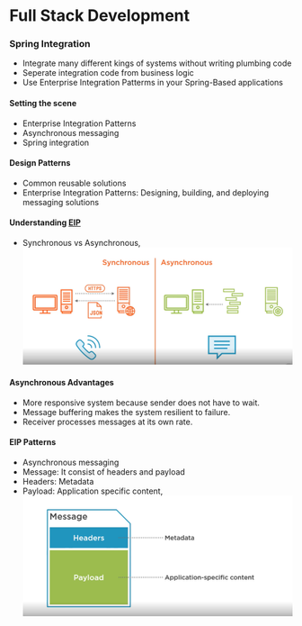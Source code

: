 # Full Stack Development

### Spring Integration

- Integrate many different kings of systems without writing plumbing code
- Seperate integration code from business logic
- Use Enterprise Integration Patterms in your Spring-Based applications

#### Setting the scene

- Enterprise Integration Patterns
- Asynchronous messaging
- Spring integration

#### Design Patterns

- Common reusable solutions
- Enterprise Integration Patterns: Designing, building, and deploying messaging solutions

#### Understanding [EIP](https://www.enterpriseintegrationpatterns.com)

- Synchronous vs Asynchronous, ![Screenshot](images/AVSS.PNG)

#### Asynchronous Advantages

- More responsive system because sender does not have to wait.
- Message buffering makes the system resilient to failure.
- Receiver processes messages at its own rate.

#### EIP Patterns

- Asynchronous messaging
- Message: It consist of headers and payload
- Headers: Metadata
- Payload: Application specific content, ![Screenshot](images/MESSAGE.PNG)


